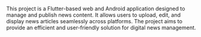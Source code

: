 This project is a Flutter-based web and Android application designed to manage and publish news content. It allows users to upload, edit, and display news articles seamlessly across platforms. The project aims to provide an efficient and user-friendly solution for digital news management.
